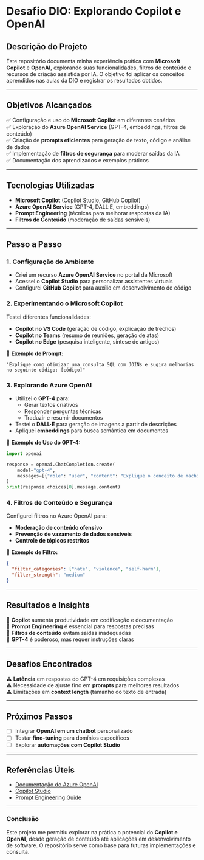 # **Desafio DIO: Explorando Copilot e OpenAI**

## **Descrição do Projeto**  
Este repositório documenta minha experiência prática com **Microsoft Copilot** e **OpenAI**, explorando suas funcionalidades, filtros de conteúdo e recursos de criação assistida por IA. O objetivo foi aplicar os conceitos aprendidos nas aulas da DIO e registrar os resultados obtidos.

---

## **Objetivos Alcançados**  
✅ Configuração e uso do **Microsoft Copilot** em diferentes cenários  
✅ Exploração do **Azure OpenAI Service** (GPT-4, embeddings, filtros de conteúdo)  
✅ Criação de **prompts eficientes** para geração de texto, código e análise de dados  
✅ Implementação de **filtros de segurança** para moderar saídas da IA  
✅ Documentação dos aprendizados e exemplos práticos  

---

## **Tecnologias Utilizadas**  
- **Microsoft Copilot** (Copilot Studio, GitHub Copilot)  
- **Azure OpenAI Service** (GPT-4, DALL·E, embeddings)  
- **Prompt Engineering** (técnicas para melhorar respostas da IA)  
- **Filtros de Conteúdo** (moderação de saídas sensíveis)  

---

## **Passo a Passo**  

### **1. Configuração do Ambiente**  
- Criei um recurso **Azure OpenAI Service** no portal da Microsoft  
- Acessei o **Copilot Studio** para personalizar assistentes virtuais  
- Configurei **GitHub Copilot** para auxílio em desenvolvimento de código  

### **2. Experimentando o Microsoft Copilot**  
Testei diferentes funcionalidades:  
- **Copilot no VS Code** (geração de código, explicação de trechos)  
- **Copilot no Teams** (resumo de reuniões, geração de atas)  
- **Copilot no Edge** (pesquisa inteligente, síntese de artigos)  

📌 **Exemplo de Prompt:**  
```
"Explique como otimizar uma consulta SQL com JOINs e sugira melhorias no seguinte código: [código]"
```

### **3. Explorando Azure OpenAI**  
- Utilizei o **GPT-4** para:  
  - Gerar textos criativos  
  - Responder perguntas técnicas  
  - Traduzir e resumir documentos  
- Testei o **DALL·E** para geração de imagens a partir de descrições  
- Apliquei **embeddings** para busca semântica em documentos  

📌 **Exemplo de Uso do GPT-4:**  
```python
import openai

response = openai.ChatCompletion.create(
    model="gpt-4",
    messages=[{"role": "user", "content": "Explique o conceito de machine learning em 3 linhas"}]
)
print(response.choices[0].message.content)
```

### **4. Filtros de Conteúdo e Segurança**  
Configurei filtros no Azure OpenAI para:  
- **Moderação de conteúdo ofensivo**  
- **Prevenção de vazamento de dados sensíveis**  
- **Controle de tópicos restritos**  

📌 **Exemplo de Filtro:**  
```json
{
  "filter_categories": ["hate", "violence", "self-harm"],
  "filter_strength": "medium"
}
```

---

## **Resultados e Insights**  
🔹 **Copilot** aumenta produtividade em codificação e documentação  
🔹 **Prompt Engineering** é essencial para respostas precisas  
🔹 **Filtros de conteúdo** evitam saídas inadequadas  
🔹 **GPT-4** é poderoso, mas requer instruções claras  

---

## **Desafios Encontrados**  
⚠️ **Latência** em respostas do GPT-4 em requisições complexas  
⚠️ Necessidade de ajuste fino em **prompts** para melhores resultados  
⚠️ Limitações em **context length** (tamanho do texto de entrada)  

---

## **Próximos Passos**  
- [ ] Integrar **OpenAI em um chatbot** personalizado  
- [ ] Testar **fine-tuning** para domínios específicos  
- [ ] Explorar **automações com Copilot Studio**  

---

## **Referências Úteis**  
- [Documentação do Azure OpenAI](https://learn.microsoft.com/azure/ai-services/openai/)  
- [Copilot Studio](https://learn.microsoft.com/copilot-studio/)  
- [Prompt Engineering Guide](https://learn.microsoft.com/azure/ai-services/openai/concepts/prompt-engineering)  

---

### **Conclusão**  
Este projeto me permitiu explorar na prática o potencial do **Copilot e OpenAI**, desde geração de conteúdo até aplicações em desenvolvimento de software. O repositório serve como base para futuras implementações e consulta.  

